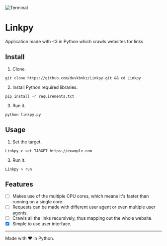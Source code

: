 ![Terminal](https://i.imgur.com/vy5RXk5.png)
# Linkpy
Application made with <3 in Python which crawls websites for links.

## Install
1. Clone.
```
git clone https://github.com/devkbnkz/Linkpy.git && cd Linkpy
```
2. Install Python required libraries.
```
pip install -r requirements.txt
```
3. Run it.
```
python linkpy.py
```
## Usage
1. Set the target.
```
Linkpy > set TARGET https://example.com
```
3. Run it.
```
Linkpy > run
```
## Features
- [ ] Makes use of the multiple CPU cores, which means it's faster than running on a single core.
- [ ] Requests can be made with different user agent or even multiple user agents.
- [ ] Crawls all the links recursively, thus mapping out the whole website.
- [x] Simple to use user interface.

---
Made with ❤ in Python.
